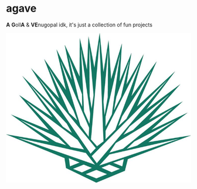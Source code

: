 # agave

**A** **G**oll**A** & **VE**nugopal
idk, it's just a collection of fun projects
<p style="text-align: center;">
  <img src="agave.jpg" alt="Agave">
</p>
